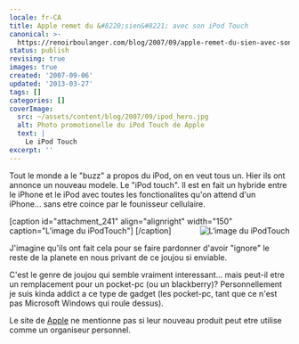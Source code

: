 ```yaml
---
locale: fr-CA
title: Apple remet du &#8220;sien&#8221; avec son iPod Touch
canonical: >-
  https://renoirboulanger.com/blog/2007/09/apple-remet-du-sien-avec-son-ipod-touch/
status: publish
revising: true
images: true
created: '2007-09-06'
updated: '2013-03-27'
tags: []
categories: []
coverImage:
  src: ~/assets/content/blog/2007/09/ipod_hero.jpg
  alt: Photo promotionelle du iPod Touch de Apple
  text: |
    Le iPod Touch
excerpt: ''
---
```


Tout le monde a le "buzz" a propos du iPod, on en veut tous un. Hier ils ont annonce un nouveau modele. Le "iPod touch". Il est en fait un hybride entre le iPhone et le iPod avec toutes les fonctionalites qu'on attend d'un iPhone... sans etre coince par le founisseur cellulaire.

<!--more-->

[caption id="attachment_241" align="alignright" width="150" caption="L’image du iPodTouch"]
<img src="https://renoirboulanger.com/wp-content/uploads/2007/09/ipod_hero.jpg" alt="L‘image du iPodTouch" align="right" />
[/caption]

J'imagine qu'ils ont fait cela pour se faire pardonner d'avoir "ignore" le reste de la planete en nous privant de ce joujou si enviable.

C'est le genre de joujou qui semble vraiment interessant... mais peut-il etre un remplacement pour un pocket-pc (ou un blackberry)? Personnellement je suis kinda addict a ce type de gadget (les pocket-pc, tant que ce n'est pas Microsoft Windows qui roule dessus).

Le site de <span class="nobr"><a href="http://www.apple.com/ipodtouch/" rel="nofollow">Apple</a></span> ne mentionne pas si leur nouveau produit peut etre utilise comme un organiseur personnel.

